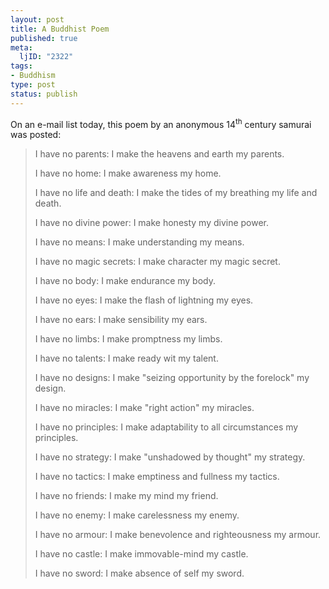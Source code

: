 ```yaml
--- 
layout: post
title: A Buddhist Poem
published: true
meta: 
  ljID: "2322"
tags: 
- Buddhism
type: post
status: publish
---
```

On an e-mail list today, this poem by an anonymous 14<sup>th</sup> century samurai was posted:
<blockquote>I have no parents:
I make the heavens and earth my parents.

I have no home:
I make awareness my home.

I have no life and death:
I make the tides of my breathing my life and death.

I have no divine power:
I make honesty my divine power.

I have no means:
I make understanding my means.

I have no magic secrets:
I make character my magic secret.

I have no body:
I make endurance my body.

I have no eyes:
I make the flash of lightning my eyes.

I have no ears:
I make sensibility my ears.

I have no limbs:
I make promptness my limbs.

I have no talents:
I make ready wit my talent.

I have no designs:
I make "seizing opportunity by the forelock" my design.

I have no miracles:
I make "right action" my miracles.

I have no principles:
I make adaptability to all circumstances my principles.

I have no strategy:
I make "unshadowed by thought" my strategy.

I have no tactics:
I make emptiness and fullness my tactics.

I have no friends:
I make my mind my friend.

I have no enemy:
I make carelessness my enemy.

I have no armour:
I make benevolence and righteousness my armour.

I have no castle:
I make immovable-mind my castle.

I have no sword:
I make absence of self my sword.</blockquote>
